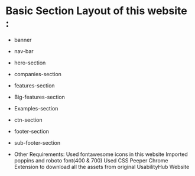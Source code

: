 # Basic Section Layout of this website :

* banner
* nav-bar
* hero-section
* companies-section
* features-section
* Big-features-section
* Examples-section
* ctn-section
* footer-section
* sub-footer-section

* Other Requirements:
Used fontawesome icons in this website
Imported poppins and roboto font(400 & 700)
Used CSS Peeper Chrome Extension to download all the assets from original UsabilityHub Website